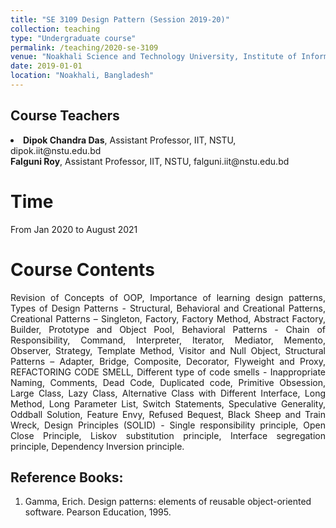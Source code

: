 ```yaml
---
title: "SE 3109 Design Pattern (Session 2019-20)"
collection: teaching
type: "Undergraduate course"
permalink: /teaching/2020-se-3109
venue: "Noakhali Science and Technology University, Institute of Information Technology"
date: 2019-01-01
location: "Noakhali, Bangladesh"
---
```


Course Teachers
---
<li>
	<b>Dipok Chandra Das</b>, Assistant Professor, IIT, NSTU, dipok.iit@nstu.edu.bd<br/>
	<b>Falguni Roy</b>, Assistant Professor, IIT, NSTU, falguni.iit@nstu.edu.bd<br/>
</li>

Time
====
From Jan 2020 to August 2021

Course Contents
=====
<p align="justify">
Revision of Concepts of OOP, Importance of learning design patterns, Types of Design Patterns - Structural, Behavioral and Creational Patterns, Creational Patterns – Singleton, Factory, Factory Method, Abstract Factory, Builder, Prototype and Object Pool, Behavioral Patterns - Chain of Responsibility, Command, Interpreter, Iterator, Mediator, Memento, Observer, Strategy, Template Method, Visitor and Null Object, Structural Patterns – Adapter, Bridge, Composite, Decorator, Flyweight and Proxy, REFACTORING CODE SMELL, Different type of code smells - Inappropriate Naming, Comments, Dead Code, Duplicated code, Primitive Obsession, Large Class, Lazy Class, Alternative Class with Different Interface, Long Method, Long Parameter List, Switch Statements, Speculative Generality, Oddball Solution, Feature Envy, Refused Bequest, Black Sheep and Train Wreck, Design Principles (SOLID) - Single responsibility principle, Open Close Principle, Liskov substitution principle, Interface segregation principle, Dependency Inversion principle.
</p>

Reference Books:
---
1. Gamma, Erich. Design patterns: elements of reusable object-oriented software.
Pearson Education, 1995. <br/>
